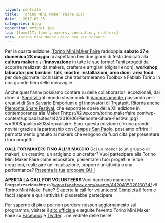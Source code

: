 ```yaml
---
layout: centrale
title:  Torino Mini Maker Faire 2017
date:   2017-05-03
categories: blog
copertina: mmfpost.jpg
tag: [tommf17, tommf, makers, innovation, crafters]
meta: Torino Mini Maker Faire sta per tornare!
---
```


Per la quarta edizione, [Torino Mini Maker Faire](http://torino.makerfaire.com/) raddoppia: **sabato 27 e domenica 28 maggio** ci aspettano ben due giorni di festa dedicati alla **cultura maker** e all'**innovazione** in tutte le sue forme!
Tanti progetti da scoprire realizzati da makers, crafters e artigiani (digitali e non), **workshop**, **laboratori per bambini**, **talk**, **mostre**, **installazioni**, **area droni**, **area food** per due giornate ricchissime che trasformeranno Toolbox e Fablab Torino in una grande fiera delle meraviglie.

Anche quest'anno possiamo contare su delle collaborazioni eccezionali, dai droni di [Sapritalia](http://www.sapritalia.com/) al mondo steampunk di [Vaporosamente](https://www.facebook.com/vaporosamente/), passando per i creativi di [San Salvario Emporium](http://www.sansalvarioemporium.com/) e gli innovatori di [Treatabit](http://www.treatabit.com/). Ritorna anche [Piemonte Share Festival](https://i2.wp.com/torino.makerfaire.com/wp-content/uploads/sites/142/2016/06/Piemonte-Share-Festival.jpg?w=300&quality=80&strip=all), che esporrà le opere della XII edizione in contemporanea alla Maker Fhttps://i2.wp.com/torino.makerfaire.com/wp-content/uploads/sites/142/2016/06/Piemonte-Share-Festival.jpg?w=300&quality=80&strip=allaire.
E per questa edizione c'è una grande novità: grazie alla partneship con [Campus San Paolo](http://campussanpaolo.it/), possiamo offrire il pernottamento gratuito ai makers che vengono da fuori città per presentare i loro progetti!

**CALL FOR MAKERS FINO ALL'8 MAGGIO**
Sei un maker (o un gruppo di maker), un creativo, un artigiano o un crafter? Vuoi partecipare alla Torino Mini Maker Faire come espositore, presentare i tuoi progetti e le tue creazioni, realizzare un’installazione, proporre un’attività o una performance? [Presenta la tua proposta QUI!](http://torino.makerfaire.com/call-for-makers-ita/)

**APERTA LA CALL FOR VOLUNTEERS**
Vuoi darci una mano con l'organizzazionehttps://www.facebook.com/events/442048502816034/ di Torino Mini Maker Faire? È aperta la call for volunteers! [Completa il form](http://torino.makerfaire.com/volunteer/) e facci sapere a quali attività ti piacerebbe partecipare.

Per saperne di più e per non perdervi nessun aggiornamento sul programma, visitate il [sito ufficiale](http://torino.makerfaire.com/) e seguite l'evento Torino Mini Maker Faire su [Facebook](https://www.facebook.com/events/442048502816034/) e [Twitter](https://www.facebook.com/events/442048502816034/)... ne vedrete delle belle!
